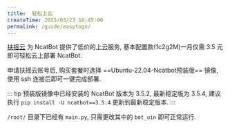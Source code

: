 ```yaml
---
title:  轻松上云
createTime: 2025/03/23 16:45:00
permalink: /guide/easytogo/
---
```


[扶摇云](https://v10.fyyun.net/) 为 NcatBot 提供了低价的上云服务, 基本配置款(1c2g2M)一月仅需 3.5 元即可轻松云上部署 NcatBot.

申请扶摇云账号后, 购买套餐时选择 ==Ubuntu-22.04-Ncatbot预装版== 镜像, 使用 ssh 连接后即可一键完成部署.

::: tip
预装版镜像中已经安装的 NcatBot 版本为 3.5.2, 最新稳定版为 3.5.4, 建议执行 `pip install -U ncatbot==3.5.4` 更新到最新稳定版本.
:::

`/root/` 目录下已经有 `main.py`, 只需更改其中的 `bot_uin` 即可正常运行.
